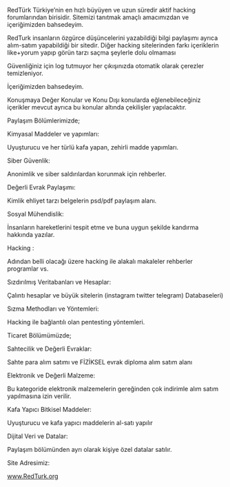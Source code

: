 RedTürk Türkiye’nin en hızlı büyüyen ve uzun süredir aktif hacking forumlarından birisidir. Sitemizi tanıtmak amaçlı amacımızdan ve içeriğimizden bahsedeyim.

RedTurk insanların özgürce düşüncelerini yazabildiği bilgi paylaşımı ayrıca alım-satım yapabildiği bir sitedir. Diğer hacking sitelerinden farkı içeriklerin like+yorum yapıp görün tarzı saçma şeylerle dolu olmaması

Güvenliğiniz için log tutmuyor her çıkışınızda otomatik olarak çerezler temizleniyor.

İçeriğimizden bahsedeyim.

Konuşmaya Değer Konular ve Konu Dışı konularda eğlenebileceğiniz içerikler mevcut ayrıca bu konular altında çekilişler yapılacaktır.

Paylaşım Bölümlerimizde;

Kimyasal Maddeler ve yapımları:

Uyuşturucu ve her türlü kafa yapan, zehirli madde yapımları.

Siber Güvenlik:

Anonimlik ve siber saldırılardan korunmak için rehberler.

Değerli Evrak Paylaşımı:

Kimlik ehliyet tarzı belgelerin psd/pdf paylaşım alanı.

Sosyal Mühendislik:

İnsanların hareketlerini tespit etme ve buna uygun şekilde kandırma hakkında yazılar.

Hacking :

Adından belli olacağı üzere hacking ile alakalı makaleler rehberler programlar vs.

Sızdırılmış Veritabanları ve Hesaplar:

Çalıntı hesaplar ve büyük sitelerin (instagram twitter telegram) Databaseleri)

Sızma Methodları ve Yöntemleri:

Hacking ile bağlantılı olan pentesting yöntemleri.

Ticaret Bölümümüzde;

Sahtecilik ve Değerli Evraklar:

Sahte para alım satımı ve FİZİKSEL evrak diploma alım satım alanı

Elektronik ve Değerli Malzeme:

Bu kategoride elektronik malzemelerin gereğinden çok indirimle alım satım yapılmasına izin verilir.

Kafa Yapıcı Bitkisel Maddeler:

Uyuşturucu ve kafa yapıcı maddelerin al-satı yapılır

Dijital Veri ve Datalar:

Paylaşım bölümünden ayrı olarak kişiye özel datalar satılır.

Site Adresimiz:

www.RedTurk.org
